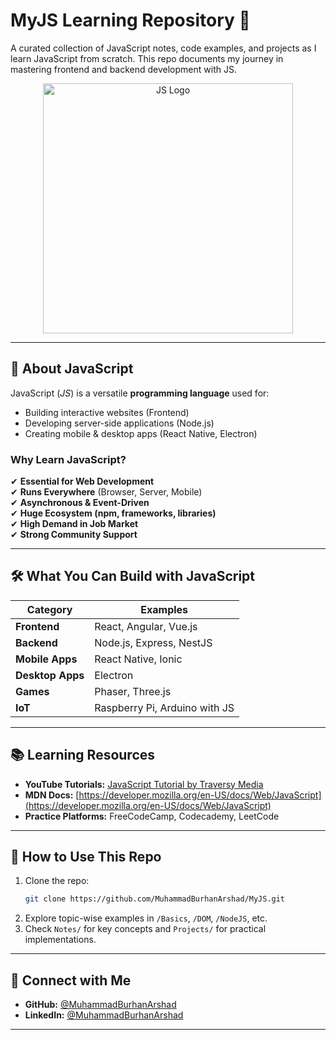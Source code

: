 # MyJS Learning Repository 🚀

A curated collection of JavaScript notes, code examples, and projects as I learn JavaScript from scratch. This repo documents my journey in mastering frontend and backend development with JS.

<p align="center"><a href="https://www.javascript.com/" target="_blank"><img src="https://upload.wikimedia.org/wikipedia/commons/6/6a/JavaScript-logo.png" width="400" alt="JS Logo"></a></p>

---

## 📌 **About JavaScript**

JavaScript (_JS_) is a versatile **programming language** used for:

- Building interactive websites (Frontend)
- Developing server-side applications (Node.js)
- Creating mobile & desktop apps (React Native, Electron)

### **Why Learn JavaScript?**

✔ **Essential for Web Development**  
✔ **Runs Everywhere** (Browser, Server, Mobile)  
✔ **Asynchronous & Event-Driven**  
✔ **Huge Ecosystem (npm, frameworks, libraries)**  
✔ **High Demand in Job Market**  
✔ **Strong Community Support**

---

## 🛠 **What You Can Build with JavaScript**

| Category         | Examples                      |
| ---------------- | ----------------------------- |
| **Frontend**     | React, Angular, Vue.js        |
| **Backend**      | Node.js, Express, NestJS      |
| **Mobile Apps**  | React Native, Ionic           |
| **Desktop Apps** | Electron                      |
| **Games**        | Phaser, Three.js              |
| **IoT**          | Raspberry Pi, Arduino with JS |

---

## 📚 **Learning Resources**

- **YouTube Tutorials:** [JavaScript Tutorial by Traversy Media](https://www.youtube.com/watch?v=hdI2bqOjy3c)
- **MDN Docs:** [https://developer.mozilla.org/en-US/docs/Web/JavaScript](https://developer.mozilla.org/en-US/docs/Web/JavaScript)
- **Practice Platforms:** FreeCodeCamp, Codecademy, LeetCode

---

## 🚀 **How to Use This Repo**

1. Clone the repo:
   ```bash
   git clone https://github.com/MuhammadBurhanArshad/MyJS.git
   ```
2. Explore topic-wise examples in `/Basics`, `/DOM`, `/NodeJS`, etc.
3. Check `Notes/` for key concepts and `Projects/` for practical implementations.

---

## 🔗 **Connect with Me**

- **GitHub:** [@MuhammadBurhanArshad](https://github.com/MuhammadBurhanArshad)
- **LinkedIn:** [@MuhammadBurhanArshad](https://pk.linkedin.com/in/muhammadburhanarshad)

---
